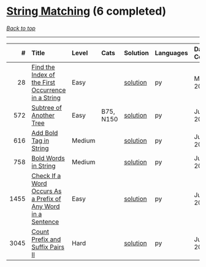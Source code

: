 # [String Matching](<https://leetcode.com/tag/String-Matching/>) (6 completed)

*[Back to top](<../../README.md>)*

------

|    # | Title                                                                                                                                                        | Level   | Cats      | Solution                                                                                | Languages   | Date Complete   |
|-----:|:-------------------------------------------------------------------------------------------------------------------------------------------------------------|:--------|:----------|:----------------------------------------------------------------------------------------|:------------|:----------------|
|   28 | [Find the Index of the First Occurrence in a String](<https://leetcode.com/problems/find-the-index-of-the-first-occurrence-in-a-string>)                     | Easy    |           | [solution](<../_28. Find the Index of the First Occurrence in a String.md>)             | py          | May 22, 2024    |
|  572 | [Subtree of Another Tree](<https://leetcode.com/problems/subtree-of-another-tree>)                                                                           | Easy    | B75, N150 | [solution](<../_572. Subtree of Another Tree.md>)                                       | py          | Jun 03, 2024    |
|  616 | [Add Bold Tag in String](<https://leetcode.com/problems/add-bold-tag-in-string>)                                                                             | Medium  |           | [solution](<../_616. Add Bold Tag in String.md>)                                        | py          | Jun 27, 2024    |
|  758 | [Bold Words in String](<https://leetcode.com/problems/bold-words-in-string>)                                                                                 | Medium  |           | [solution](<../_758. Bold Words in String.md>)                                          | py          | Jun 27, 2024    |
| 1455 | [Check If a Word Occurs As a Prefix of Any Word in a Sentence](<https://leetcode.com/problems/check-if-a-word-occurs-as-a-prefix-of-any-word-in-a-sentence>) | Easy    |           | [solution](<../_1455. Check If a Word Occurs As a Prefix of Any Word in a Sentence.md>) | py          | Jun 01, 2024    |
| 3045 | [Count Prefix and Suffix Pairs II](<https://leetcode.com/problems/count-prefix-and-suffix-pairs-ii>)                                                         | Hard    |           | [solution](<../_3045. Count Prefix and Suffix Pairs II.md>)                             | py          | Jun 28, 2024    |